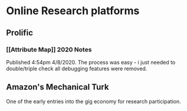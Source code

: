 # Online Research platforms

## Prolific

### [[Attribute Map]] 2020 Notes

Published 4:54pm 4/8/2020. The process was easy - i just needed to double/triple check all debugging features were removed.

## Amazon's Mechanical Turk

One of the early entries into the gig economy for research participation.